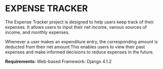 # EXPENSE TRACKER
The Expense Tracker project is designed to help users keep track of their expenses. It allows users to input their net income, various sources of income, and monthly expenses.

Whenever a user makes an expenditure entry, the corresponding amount is deducted from their net amount.This enables users to view their past expenses and make informed decisions to reduce expenses in the future.

__Requirements:__
Web-based Framework: Django 4.1.2
